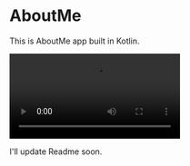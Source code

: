 # AboutMe
This is AboutMe app built in Kotlin.

![alt tag](https://telegra.ph/file/abda7cbc8805281d57863.mp4)

I'll update Readme soon.

